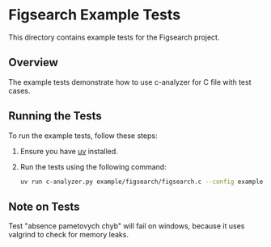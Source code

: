 # Figsearch Example Tests

This directory contains example tests for the Figsearch project.

## Overview

The example tests demonstrate how to use c-analyzer for C file with test cases.

## Running the Tests

To run the example tests, follow these steps:

1. Ensure you have [uv](https://docs.astral.sh/uv/) installed.
2. Run the tests using the following command:

    ```sh
    uv run c-analyzer.py example/figsearch/figsearch.c --config example/figsearch/figsearch.config.json
    ```

## Note on Tests

Test "absence pametovych chyb" will fail on windows, because it uses valgrind to check for memory leaks.